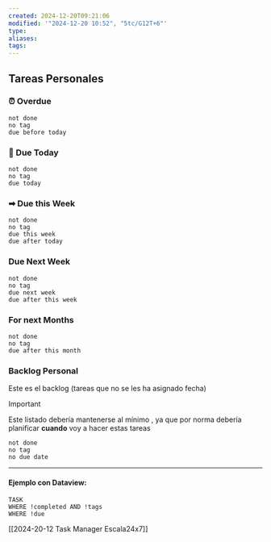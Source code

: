 ```yaml
---
created: 2024-12-20T09:21:06
modified: '"2024-12-20 10:52", "5tc/G12T+6"'
type: 
aliases: 
tags: 
---
```


## Tareas Personales

### ⏰ Overdue
```tasks
not done
no tag
due before today
```

###  📅 Due Today
```tasks
not done
no tag
due today
```
### ➡ Due this Week
```tasks
not done
no tag
due this week
due after today
```
### Due Next Week
```tasks
not done
no tag
due next week
due after this week
```
### For next Months
```tasks
not done
no tag
due after this month
```
### Backlog Personal
Este es el backlog (tareas que no se les ha asignado fecha) 

> [!Important]
> Este listado debería mantenerse al mínimo , ya que por norma debería planificar **cuando** voy a hacer estas tareas

```tasks
not done
no tag
no due date
```

---
#### **Ejemplo con Dataview:**

```dataview
TASK 
WHERE !completed AND !tags
WHERE !due
```











[[2024-20-12 Task Manager Escala24x7]]
